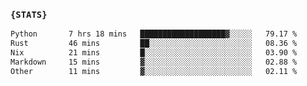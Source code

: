 ### `{STATS}` 
<!--START_SECTION:waka-->

```txt
Python       7 hrs 18 mins   ███████████████████▓░░░░░   79.17 %
Rust         46 mins         ██░░░░░░░░░░░░░░░░░░░░░░░   08.36 %
Nix          21 mins         █░░░░░░░░░░░░░░░░░░░░░░░░   03.90 %
Markdown     15 mins         ▓░░░░░░░░░░░░░░░░░░░░░░░░   02.88 %
Other        11 mins         ▓░░░░░░░░░░░░░░░░░░░░░░░░   02.11 %
```

<!--END_SECTION:waka-->
